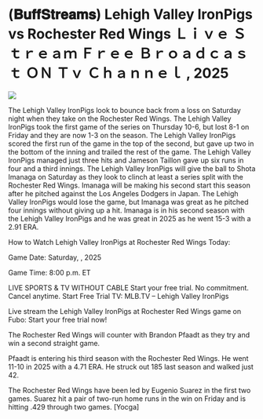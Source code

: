 # (𝐁𝐮𝐟𝐟𝐒𝐭𝐫𝐞𝐚𝐦𝐬) Lehigh Valley IronPigs vs Rochester Red Wings Ｌｉｖｅ Ｓｔｒｅａｍ Ｆｒｅｅ Ｂｒｏａｄｃａｓｔ ＯＮ Ｔｖ Ｃｈａｎｎｅｌ , 2025  
  
  
[![](https://i.imgur.com/qSNzIqt.png)](https://movie.rssnews.media/ypSYLkrTu.php)  
  
The Lehigh Valley IronPigs look to bounce back from a loss on Saturday night when they take on the Rochester Red Wings. The Lehigh Valley IronPigs took the first game of the series on Thursday 10-6, but lost 8-1 on Friday and they are now 1-3 on the season. The Lehigh Valley IronPigs scored the first run of the game in the top of the second, but gave up two in the bottom of the inning and trailed the rest of the game. The Lehigh Valley IronPigs managed just three hits and Jameson Taillon gave up six runs in four and a third innings. The Lehigh Valley IronPigs will give the ball to Shota Imanaga on Saturday as they look to clinch at least a series split with the Rochester Red Wings. Imanaga will be making his second start this season after he pitched against the Los Angeles Dodgers in Japan. The Lehigh Valley IronPigs would lose the game, but Imanaga was great as he pitched four innings without giving up a hit. Imanaga is in his second season with the Lehigh Valley IronPigs and he was great in 2025 as he went 15-3 with a 2.91 ERA.

How to Watch Lehigh Valley IronPigs at Rochester Red Wings Today:

Game Date: Saturday, , 2025

Game Time: 8:00 p.m. ET

LIVE SPORTS & TV WITHOUT CABLE
Start your free trial. No commitment. Cancel anytime.
Start Free Trial
TV: MLB.TV – Lehigh Valley IronPigs

Live stream the Lehigh Valley IronPigs at Rochester Red Wings game on Fubo: Start your free trial now!

The Rochester Red Wings will counter with Brandon Pfaadt as they try and win a second straight game.

Pfaadt is entering his third season with the Rochester Red Wings. He went 11-10 in 2025 with a 4.71 ERA. He struck out 185 last season and walked just 42.

The Rochester Red Wings have been led by Eugenio Suarez in the first two games. Suarez hit a pair of two-run home runs in the win on Friday and is hitting .429 through two games. [Yocga]
